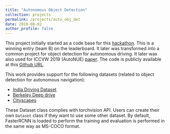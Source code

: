```yaml
---
title: "Autonomous Object Detection"
collection: projects
permalink: /projects/auto_obj_det
date: 2019-08-02
author_profile: false
---
```


This project initially started as a code base for this [hackathon](https://www.machinehack.com/course/making-autonomous-vehicles-safer-for-humans-hackathon-by-intel/leaderboard). This is a winning entry (team B) on the leaderboard. It later was transformed into a common project for object detection for autonomous driving. It later was also used for ICCVW 2019 (AutoNUE) [paper](https://arxiv.org/abs/1909.13080). The code is publicly available at this [Github URL](https://github.com/prajjwal1/autonomous-object-detection).

This work provides support for the following datasets (related to object detection for autonomous navigation):
- [India Driving Dataset](https://idd.insaan.iiit.ac.in/)
- [Berkeley Deep drive](https://bdd-data.berkeley.edu/)
- [Cityscapes](https://www.cityscapes-dataset.com/)

These Dataset class complies with torchvision API. Users can create their own `Dataset` class if they want to use some other dataset. By default, FasterRCNN is loaded to perform the training and evaluation is performed in the same way as MS-COCO format.
